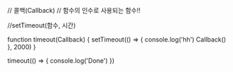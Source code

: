 // 콜백(Callback)
// 함수의 인수로 사용되는 함수!!

//setTimeout(함수, 시간)

function timeout(Callback) {
  setTimeout(() => {
    console.log('hh')
    Callback()
  }, 2000)
}

timeout(() => {
  console.log('Done')
})